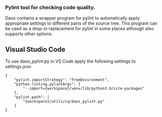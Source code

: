 
### Pylint tool for checking code quality.

Daos contains a wrapper program for pylint to automatically apply appropriate settings to different
parts of the source tree.  This program can be used as a drop-in replacement for pylint
in some places although also supports other options.

## Visual Studio Code

To use daos_pylint.py in VS Code apply the following settings to settings.json

```
{
    "pylint.importStrategy": "fromEnvironment",
    "python.linting.pylintArgs": [
        "--import={workspace}/venv/lib/python3.9/site-packages"
    ],
    "pylint.path": [
        "{workspace}/utils/cq/daos_pylint.py"
    ]
}
```
